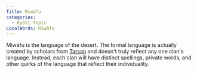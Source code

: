 ```yaml
---
Title: Miwāfu
categories:
  - Kyōti Topic
LocalWords: Miwāfu
---
```


Miwāfu is the language of the desert. The formal language is actually created by scholars from [Tarsan]() and doesn't truly reflect any one clan's language. Instead, each clan will have distinct spellings, private words, and other quirks of the language that reflect their individuality.

